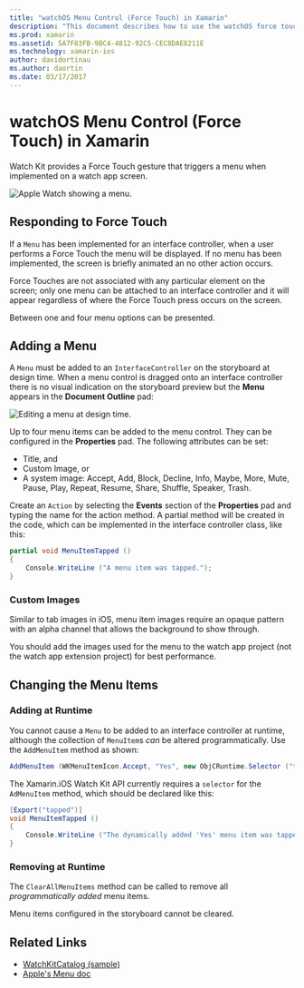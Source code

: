 ```yaml
---
title: "watchOS Menu Control (Force Touch) in Xamarin"
description: "This document describes how to use the watchOS force touch gesture in Xamarin. It discusses how to respond to a force touch, how to add a menu, and changing the menu items."
ms.prod: xamarin
ms.assetid: 5A7F83FB-9BC4-4812-92C5-CEC8DAE8211E
ms.technology: xamarin-ios
author: davidortinau
ms.author: daortin
ms.date: 03/17/2017
---
```


# watchOS Menu Control (Force Touch) in Xamarin

Watch Kit provides a Force Touch gesture that triggers a menu
when implemented on a watch app screen.

![Apple Watch showing a menu.](menu-images/menu.png)
<!-- watch image courtesy of http://infinitapps.com/bezel/ -->

## Responding to Force Touch

If a `Menu` has been implemented for an interface controller,
when a user performs a Force Touch the menu will be displayed. If
no menu has been implemented, the screen is briefly animated an no
other action occurs.

Force Touches are not associated with any particular element on the screen;
only one menu can be attached to an interface controller and it will appear
regardless of where the Force Touch press occurs on the screen.

Between one and four menu options can be presented.

## Adding a Menu

A `Menu` must be added to an `InterfaceController` on the storyboard
at design time. When a menu control is dragged onto an interface
controller there is no visual indication on the storyboard preview
but the **Menu** appears in the **Document Outline** pad:

![Editing a menu at design time.](menu-images/menu-action.png)

Up to four menu items can be added to the menu control. They can
be configured in the **Properties** pad. The following
attributes can be set:

- Title, and
- Custom Image, or
- A system image: Accept, Add, Block, Decline, Info, Maybe, More, Mute, Pause,
  Play, Repeat, Resume, Share, Shuffle, Speaker, Trash.

Create an `Action` by selecting the **Events** section of the **Properties**
pad and typing the name for the action method. A partial method will
be created in the code, which can be implemented in the interface
controller class, like this:

```csharp
partial void MenuItemTapped ()
{
    Console.WriteLine ("A menu item was tapped.");
}
```

### Custom Images

Similar to tab images in iOS, menu item images require an opaque pattern
with an alpha channel that allows the background to show through.

You should add the images used for the menu to the watch app project
(not the watch app extension project) for best performance.

## Changing the Menu Items

<!--
### Design Time Items

Menu items added the storyboard can be shown and hidden programmatically.
-->

### Adding at Runtime

You cannot cause a `Menu` to be added to an interface controller at runtime,
although the collection of `MenuItem`s *can* be altered programmatically.
Use the `AddMenuItem` method as shown:

```csharp
AddMenuItem (WKMenuItemIcon.Accept, "Yes", new ObjCRuntime.Selector ("tapped"));
```

The Xamarin.iOS Watch Kit API currently requires a `selector` for the
`AdMenuItem` method, which should be declared like this:

```csharp
[Export("tapped")]
void MenuItemTapped ()
{
    Console.WriteLine ("The dynamically added 'Yes' menu item was tapped.");
}
```

### Removing at Runtime

The `ClearAllMenuItems` method can be called to remove all *programmatically
added* menu items.

Menu items configured in the storyboard cannot be cleared.

## Related Links

- [WatchKitCatalog (sample)](/samples/xamarin/ios-samples/watchos-watchkitcatalog)
- [Apple's Menu doc](https://developer.apple.com/library/prerelease/ios/documentation/General/Conceptual/WatchKitProgrammingGuide/Menus.html)